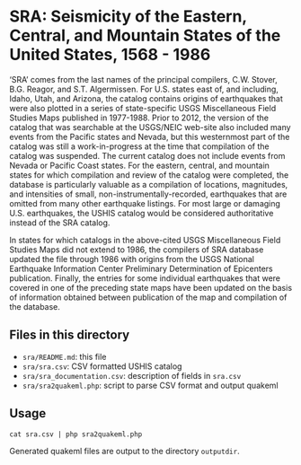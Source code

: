 # SRA: Seismicity of the Eastern, Central, and Mountain States of the United States, 1568 - 1986

‘SRA’ comes from the last names of the principal
compilers, C.W. Stover, B.G. Reagor, and S.T. Algermissen. For U.S. states east
of, and including, Idaho, Utah, and Arizona, the catalog contains origins of
earthquakes that were also plotted in a series of state-specific USGS
Miscellaneous Field Studies Maps published in 1977-1988.  Prior to 2012, the
version of the catalog that was searchable at the USGS/NEIC web-site also
included many events from the Pacific states and Nevada, but this westernmost
part of the catalog was still a work-in-progress at the time that compilation
of the catalog was suspended. The current catalog does not include events from
Nevada or Pacific Coast states.  For the eastern, central, and mountain states
for which compilation and review of the catalog were completed, the database is
particularly valuable as a compilation of locations, magnitudes, and intensities
of small, non-instrumentally-recorded, earthquakes that are omitted from many
other earthquake listings. For most large or damaging U.S. earthquakes, the
USHIS catalog would be considered authoritative instead of the SRA catalog.

In states for which catalogs in the above-cited USGS Miscellaneous Field Studies
Maps did not extend to 1986, the compilers of SRA database updated the file
through 1986 with origins from the USGS National Earthquake Information Center
Preliminary Determination of Epicenters publication.  Finally, the entries for
some individual earthquakes that were covered in one of the preceding state maps
have been updated on the basis of information obtained between publication of
the map and compilation of the database.


## Files in this directory
- `sra/README.md`: this file
- `sra/sra.csv`: CSV formatted USHIS catalog
- `sra/sra_documentation.csv`: description of fields in `sra.csv`
- `sra/sra2quakeml.php`: script to parse CSV format and output quakeml

## Usage
```cat sra.csv | php sra2quakeml.php```

Generated quakeml files are output to the directory `outputdir`.
